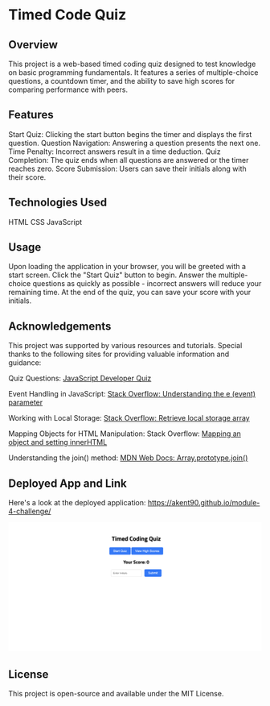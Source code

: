 # Timed Code Quiz

## Overview

This project is a web-based timed coding quiz designed to test knowledge on basic programming fundamentals. It features a series of multiple-choice questions, a countdown timer, and the ability to save high scores for comparing performance with peers.

## Features

Start Quiz: Clicking the start button begins the timer and displays the first question.
Question Navigation: Answering a question presents the next one.
Time Penalty: Incorrect answers result in a time deduction.
Quiz Completion: The quiz ends when all questions are answered or the timer reaches zero.
Score Submission: Users can save their initials along with their score.

## Technologies Used

HTML
CSS
JavaScript

## Usage

Upon loading the application in your browser, you will be greeted with a start screen. Click the "Start Quiz" button to begin. Answer the multiple-choice questions as quickly as possible - incorrect answers will reduce your remaining time. At the end of the quiz, you can save your score with your initials.

## Acknowledgements

This project was supported by various resources and tutorials. Special thanks to the following sites for providing valuable information and guidance:

Quiz Questions: [JavaScript Developer Quiz](https://developerquiz.org/)

Event Handling in JavaScript: [Stack Overflow: Understanding the e (event) parameter](https://stackoverflow.com/questions/35936365/what-exactly-is-the-parameter-e-event-and-why-pass-it-to-javascript-functions)

Working with Local Storage: [Stack Overflow: Retrieve local storage array](https://stackoverflow.com/questions/30541850/retrieve-local-storage-array-list-using-json-parse)

Mapping Objects for HTML Manipulation: Stack Overflow: [Mapping an object and setting innerHTML](https://stackoverflow.com/questions/44062723/mapping-an-object-and-then-setting-innerhtml-on-the-page-results-in-commas-betwe)

Understanding the join() method: [MDN Web Docs: Array.prototype.join()](https://developer.mozilla.org/en-US/docs/Web/JavaScript/Reference/Global_Objects/Array/join)

## Deployed App and Link

Here's a look at the deployed application: https://akent90.github.io/module-4-challenge/

![App Screenshot](assets/images/deployedapp.png)

## License

This project is open-source and available under the MIT License.

